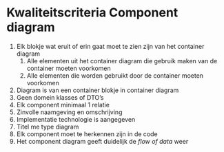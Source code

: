 # Kwaliteitscriteria Component diagram

1. Elk blokje wat eruit of erin gaat moet te zien zijn van het container diagram
   1. Alle elementen uit het container diagram die gebruik maken van de container moeten voorkomen
   2. Alle elementen die worden gebruikt door de container moeten voorkomen
2. Diagram is van een container blokje in container diagram
3. Geen domein klasses of DTO’s
4. Elk component minimaal 1 relatie
5. Zinvolle naamgeving en omschrijving
6. Implementatie technologie is aangegeven
7. Titel me type diagram
8. Elk component moet te herkennen zijn in de code
9. Het component diagram geeft duidelijk de *flow of data* weer